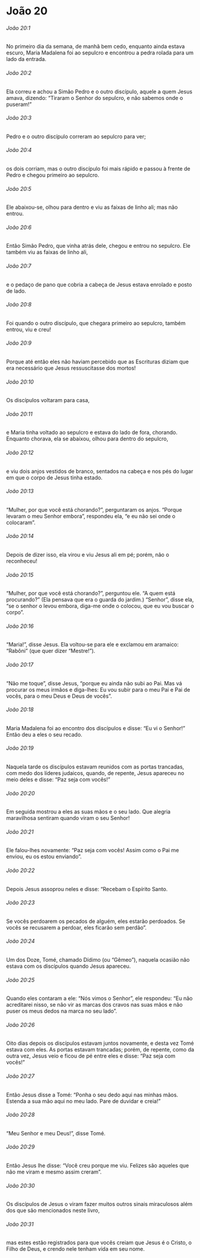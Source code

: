 # João 20

###### João 20:1

No primeiro dia da semana, de manhã bem cedo, enquanto ainda estava escuro, Maria Madalena foi ao sepulcro e encontrou a pedra rolada para um lado da entrada.

###### João 20:2

Ela correu e achou a Simão Pedro e o outro discípulo, aquele a quem Jesus amava, dizendo: “Tiraram o Senhor do sepulcro, e não sabemos onde o puseram!”

###### João 20:3

Pedro e o outro discípulo correram ao sepulcro para ver;

###### João 20:4

os dois corriam, mas o outro discípulo foi mais rápido e passou à frente de Pedro e chegou primeiro ao sepulcro.

###### João 20:5

Ele abaixou-se, olhou para dentro e viu as faixas de linho ali; mas não entrou.

###### João 20:6

Então Simão Pedro, que vinha atrás dele, chegou e entrou no sepulcro. Ele também viu as faixas de linho ali,

###### João 20:7

e o pedaço de pano que cobria a cabeça de Jesus estava enrolado e posto de lado.

###### João 20:8

Foi quando o outro discípulo, que chegara primeiro ao sepulcro, também entrou, viu e creu!

###### João 20:9

Porque até então eles não haviam percebido que as Escrituras diziam que era necessário que Jesus ressuscitasse dos mortos!

###### João 20:10

Os discípulos voltaram para casa,

###### João 20:11

e Maria tinha voltado ao sepulcro e estava do lado de fora, chorando. Enquanto chorava, ela se abaixou, olhou para dentro do sepulcro,

###### João 20:12

e viu dois anjos vestidos de branco, sentados na cabeça e nos pés do lugar em que o corpo de Jesus tinha estado.

###### João 20:13

“Mulher, por que você está chorando?”, perguntaram os anjos. “Porque levaram o meu Senhor embora”, respondeu ela, “e eu não sei onde o colocaram”.

###### João 20:14

Depois de dizer isso, ela virou e viu Jesus ali em pé; porém, não o reconheceu!

###### João 20:15

“Mulher, por que você está chorando?”, perguntou ele. “A quem está procurando?” (Ela pensava que era o guarda do jardim.) “Senhor”, disse ela, “se o senhor o levou embora, diga-me onde o colocou, que eu vou buscar o corpo”.

###### João 20:16

“Maria!”, disse Jesus. Ela voltou-se para ele e exclamou em aramaico: “Rabôni” (que quer dizer “Mestre!”).

###### João 20:17

“Não me toque”, disse Jesus, “porque eu ainda não subi ao Pai. Mas vá procurar os meus irmãos e diga-lhes: Eu vou subir para o meu Pai e Pai de vocês, para o meu Deus e Deus de vocês”.

###### João 20:18

Maria Madalena foi ao encontro dos discípulos e disse: “Eu vi o Senhor!” Então deu a eles o seu recado.

###### João 20:19

Naquela tarde os discípulos estavam reunidos com as portas trancadas, com medo dos líderes judaicos, quando, de repente, Jesus apareceu no meio deles e disse: “Paz seja com vocês!”

###### João 20:20

Em seguida mostrou a eles as suas mãos e o seu lado. Que alegria maravilhosa sentiram quando viram o seu Senhor!

###### João 20:21

Ele falou-lhes novamente: “Paz seja com vocês! Assim como o Pai me enviou, eu os estou enviando”.

###### João 20:22

Depois Jesus assoprou neles e disse: “Recebam o Espírito Santo.

###### João 20:23

Se vocês perdoarem os pecados de alguém, eles estarão perdoados. Se vocês se recusarem a perdoar, eles ficarão sem perdão”.

###### João 20:24

Um dos Doze, Tomé, chamado Dídimo (ou “Gêmeo”), naquela ocasião não estava com os discípulos quando Jesus apareceu.

###### João 20:25

Quando eles contaram a ele: “Nós vimos o Senhor”, ele respondeu: “Eu não acreditarei nisso, se não vir as marcas dos cravos nas suas mãos e não puser os meus dedos na marca no seu lado”.

###### João 20:26

Oito dias depois os discípulos estavam juntos novamente, e desta vez Tomé estava com eles. As portas estavam trancadas; porém, de repente, como da outra vez, Jesus veio e ficou de pé entre eles e disse: “Paz seja com vocês!”

###### João 20:27

Então Jesus disse a Tomé: “Ponha o seu dedo aqui nas minhas mãos. Estenda a sua mão aqui no meu lado. Pare de duvidar e creia!”

###### João 20:28

“Meu Senhor e meu Deus!”, disse Tomé.

###### João 20:29

Então Jesus lhe disse: “Você creu porque me viu. Felizes são aqueles que não me viram e mesmo assim creram”.

###### João 20:30

Os discípulos de Jesus o viram fazer muitos outros sinais miraculosos além dos que são mencionados neste livro,

###### João 20:31

mas estes estão registrados para que vocês creiam que Jesus é o Cristo, o Filho de Deus, e crendo nele tenham vida em seu nome.

